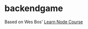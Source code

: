# backendgame

Based on Wes Bos' <a href="https://learnnode.com/" target="_blank" >Learn Node Course</a>
